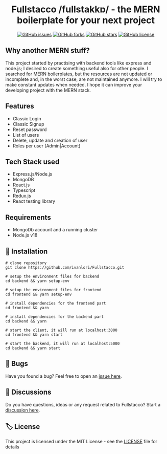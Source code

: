 <h1 align="center">
 	Fullstacco /fullstakkɒ/ - the MERN boilerplate for your next project
</h1>

<p align="center">
<a href="https://github.com/ivanlori/Fullstacco/issues"><img alt="GitHub issues" src="https://img.shields.io/github/issues/ivanlori/Fullstacco"></a>
<a href="https://github.com/ivanlori/Fullstacco/network"><img alt="GitHub forks" src="https://img.shields.io/github/forks/ivanlori/Fullstacco"></a>
<a href="https://github.com/ivanlori/Fullstacco/stargazers"><img alt="GitHub stars" src="https://img.shields.io/github/stars/ivanlori/Fullstacco"></a>
<a href="https://github.com/ivanlori/Fullstacco/blob/master/LICENSE"><img alt="GitHub license" src="https://img.shields.io/github/license/ivanlori/Fullstacco"></a>
</p>

## Why another MERN stuff?

This project started by practising with backend tools like express and node.js; I desired to create something useful also for other people. I searched for MERN boilerplates, but the resources are not updated or incomplete and, in the worst case, are not maintained anymore. I will try to make constant updates when needed. I hope it can improve your developing project with the MERN stack.

## Features

- Classic Login
- Classic Signup
- Reset password
- List of users
- Delete, update and creation of user
- Roles per user (Admin|Account)

## Tech Stack used

- Express.js/Node.js
- MongoDB
- React.js
- Typescript
- Redux.js
- React testing library

## Requirements

- MongoDb account and a running cluster
- Node.js v18

## 🚀 Installation

```
# clone repository
git clone https://github.com/ivanlori/Fullstacco.git

# setup the environment files for backend
cd backend && yarn setup-env

# setup the environment files for frontend
cd frontend && yarn setup-env

# install dependencies for the frontend part
cd frontend && yarn

# install dependencies for the backend part
cd backend && yarn

# start the client, it will run at localhost:3000
cd frontend && yarn start

# start the backend, it will run at localhost:5000
cd backend && yarn start
```

## 🐛 Bugs

Have you found a bug? Feel free to open an <a href="https://github.com/ivanlori/Fullstacco/issues/new?assignees=&labels=&template=bug_report.md&title=">issue here</a>.

## 🙋 Discussions

Do you have questions, ideas or any request related to Fullstacco? Start a <a href="https://github.com/ivanlori/Fullstacco/discussions">discussion here</a>.

## 🏷️ License

This project is licensed under the MIT License - see the [LICENSE](LICENSE) file for details